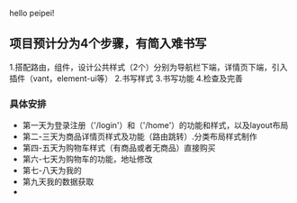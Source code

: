 hello peipei!

## 项目预计分为4个步骤，有简入难书写
1.搭配路由，组件，设计公共样式（2个）分别为导航栏下端，详情页下端，引入插件（vant，element-ui等）
2.书写样式
3.书写功能
4.检查及完善

### 具体安排
- 第一天为登录注册（'/login'）和（'/home'）的功能和样式，以及layout布局
- 第二-三天为商品详情页样式及功能（路由跳转）.分类布局样式制作
- 第四-五天为购物车样式（有商品或者无商品）直接购买
- 第六-七天为购物车的功能，地址修改
- 第七-八天为我的
- 第九天我的数据获取
- 
